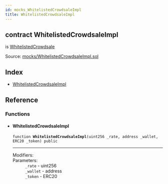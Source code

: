 ```yaml
---
id: mocks_WhitelistedCrowdsaleImpl
title: WhitelistedCrowdsaleImpl
---
```


<div class="contract-doc"><div class="contract"><h2 class="contract-header"><span class="contract-kind">contract</span> WhitelistedCrowdsaleImpl</h2><p class="base-contracts"><span>is</span> <a href="crowdsale_validation_WhitelistedCrowdsale.html">WhitelistedCrowdsale</a></p><div class="source">Source: <a href="https://github.com/OpenZeppelin/zeppelin-solidity/blob/v1.7.0/contracts/mocks/WhitelistedCrowdsaleImpl.sol" target="_blank">mocks/WhitelistedCrowdsaleImpl.sol</a></div></div><div class="index"><h2>Index</h2><ul><li><a href="mocks_WhitelistedCrowdsaleImpl.html#WhitelistedCrowdsaleImpl">WhitelistedCrowdsaleImpl</a></li></ul></div><div class="reference"><h2>Reference</h2><div class="functions"><h3>Functions</h3><ul><li><div class="item function"><span id="WhitelistedCrowdsaleImpl" class="anchor-marker"></span><h4 class="name">WhitelistedCrowdsaleImpl</h4><div class="body"><code class="signature">function <strong>WhitelistedCrowdsaleImpl</strong><span>(uint256 _rate, address _wallet, ERC20 _token) </span><span>public </span></code><hr/><dl><dt><span class="label-modifiers">Modifiers:</span></dt><dd></dd><dt><span class="label-parameters">Parameters:</span></dt><dd><div><code>_rate</code> - uint256</div><div><code>_wallet</code> - address</div><div><code>_token</code> - ERC20</div></dd></dl></div></div></li></ul></div></div></div>
